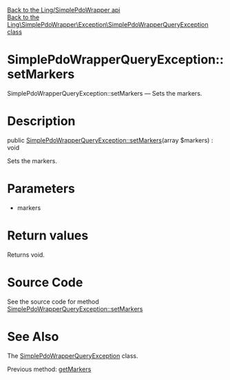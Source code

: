 [Back to the Ling/SimplePdoWrapper api](https://github.com/lingtalfi/SimplePdoWrapper/blob/master/doc/api/Ling/SimplePdoWrapper.md)<br>
[Back to the Ling\SimplePdoWrapper\Exception\SimplePdoWrapperQueryException class](https://github.com/lingtalfi/SimplePdoWrapper/blob/master/doc/api/Ling/SimplePdoWrapper/Exception/SimplePdoWrapperQueryException.md)


SimplePdoWrapperQueryException::setMarkers
================



SimplePdoWrapperQueryException::setMarkers — Sets the markers.




Description
================


public [SimplePdoWrapperQueryException::setMarkers](https://github.com/lingtalfi/SimplePdoWrapper/blob/master/doc/api/Ling/SimplePdoWrapper/Exception/SimplePdoWrapperQueryException/setMarkers.md)(array $markers) : void




Sets the markers.




Parameters
================


- markers

    


Return values
================

Returns void.








Source Code
===========
See the source code for method [SimplePdoWrapperQueryException::setMarkers](https://github.com/lingtalfi/SimplePdoWrapper/blob/master/Exception/SimplePdoWrapperQueryException.php#L73-L76)


See Also
================

The [SimplePdoWrapperQueryException](https://github.com/lingtalfi/SimplePdoWrapper/blob/master/doc/api/Ling/SimplePdoWrapper/Exception/SimplePdoWrapperQueryException.md) class.

Previous method: [getMarkers](https://github.com/lingtalfi/SimplePdoWrapper/blob/master/doc/api/Ling/SimplePdoWrapper/Exception/SimplePdoWrapperQueryException/getMarkers.md)<br>

